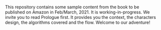 This repository contains some sample content from the book to be published on Amazon in Feb/March, 2021. It is working-in-progress. We invite you to read Prologue first. It provides you the context, the characters design, the algorithms covered and the flow. Welcome to our adventure!

